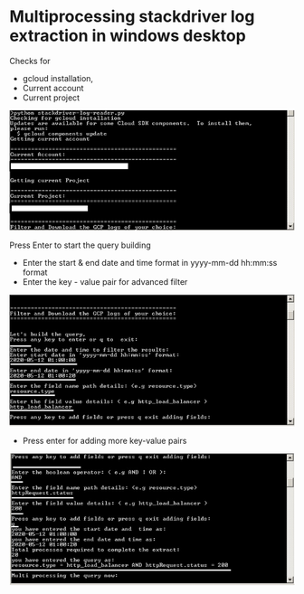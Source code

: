 # Multiprocessing stackdriver log extraction in windows desktop
 
Checks for 
* gcloud installation,
* Current account
* Current project 

![Check pre-requisites](/ss/1.jpg)


Press Enter to start the query building

* Enter the start & end date and time format in yyyy-mm-dd hh:mm:ss format
* Enter the key - value pair for advanced filter

![Query builder](/ss/2.jpg)

* Press enter for adding more key-value pairs

![Query builder - additional arguments](/ss/3.jpg)








